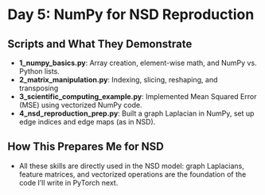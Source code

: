 # Day 5: NumPy for NSD Reproduction

## Scripts and What They Demonstrate

- **1_numpy_basics.py**: Array creation, element-wise math, and NumPy vs. Python lists.
- **2_matrix_manipulation.py**: Indexing, slicing, reshaping, and transposing
- **3_scientific_computing_example.py**: Implemented Mean Squared Error (MSE) using vectorized NumPy code.
- **4_nsd_reproduction_prep.py**: Built a graph Laplacian in NumPy, set up edge indices and edge maps (as in NSD).

## How This Prepares Me for NSD
- All these skills are directly used in the NSD model: graph Laplacians, feature matrices, and vectorized operations are the foundation of the code I’ll write in PyTorch next.